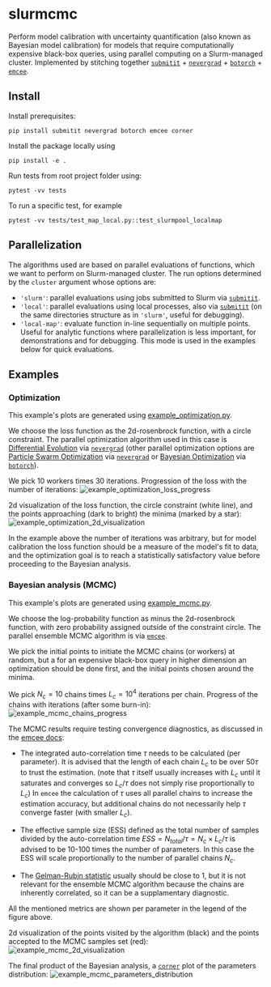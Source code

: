 # slurmcmc

Perform model calibration with uncertainty quantification (also known as Bayesian model calibration) for models that require computationally expensive black-box queries, using parallel computing on a Slurm-managed cluster.
Implemented by stitching together [``submitit``](https://github.com/facebookincubator/submitit) + [``nevergrad``](https://github.com/facebookresearch/nevergrad) + [``botorch``](https://github.com/pytorch/botorch) + [``emcee``](https://github.com/dfm/emcee).


## Install

Install prerequisites:

```
pip install submitit nevergrad botorch emcee corner
```

Install the package locally using
```
pip install -e .
```

Run tests from root project folder using:
```
pytest -vv tests
```

To run a specific test, for example
```
pytest -vv tests/test_map_local.py::test_slurmpool_localmap
```

## Parallelization

The algorithms used are based on parallel evaluations of functions, which we want to perform on Slurm-managed cluster.
The run options determined by the  `cluster` argument whose options are:
* `'slurm'`: parallel evaluations using jobs submitted to Slurm via [``submitit``](https://github.com/facebookincubator/submitit).
* `'local'`: parallel evaluations using local processes, also via [``submitit``](https://github.com/facebookincubator/submitit) (on the same directories structure as in `'slurm'`, useful for debugging).
* `'local-map'`: evaluate function in-line sequentially on multiple points. Useful for analytic functions where 
parallelization is less important, for demonstrations and for debugging. 
This mode is used in the examples below for quick evaluations.


## Examples

### Optimization

This example's plots are generated using [example_optimization.py](examples/example_optimization.py).

We choose the loss function as the 2d-rosenbrock function, with a circle constraint. 
The parallel optimization algorithm used in this case is [Differential Evolution](https://en.wikipedia.org/wiki/Differential_evolution) via [``nevergrad``](https://github.com/facebookresearch/nevergrad)
(other parallel optimization options are [Particle Swarm Optimization](https://en.wikipedia.org/wiki/Particle_swarm_optimization) via [``nevergrad``](https://github.com/facebookresearch/nevergrad) 
or [Bayesian Optimization](https://en.wikipedia.org/wiki/Bayesian_optimization) via [``botorch``](https://github.com/pytorch/botorch)).

We pick 10 workers times 30 iterations. Progression of the loss with the number of iterations:
![example_optimization_loss_progress](examples/pics/example_optimization_loss_progress.png)

2d visualization of the loss function, the circle constraint (white line), and the points approaching (dark to bright) the minima (marked by a star):
![example_optimization_2d_visualization](examples/pics/example_optimization_2d_visualization.png)

In the example above the number of iterations was arbitrary, but for model calibration the loss function should be a 
measure of the model's fit to data, and the optimization goal is to reach a statistically satisfactory value before 
proceeding to the Bayesian analysis.

### Bayesian analysis (MCMC)

This example's plots are generated using [example_mcmc.py](examples/example_mcmc.py).

We choose the log-probability function as minus the 2d-rosenbrock function, with zero probability assigned outside of 
the constraint circle.
The parallel ensemble MCMC algorithm is via [``emcee``](https://github.com/dfm/emcee).

We pick the initial points to initiate the MCMC chains (or workers) at random, but a for an expensive black-box query 
in higher dimension an optimization should be done first, and the initial points chosen around the minima.

We pick $N_c=10$ chains times $L_c=10^4$ iterations per chain. 
Progress of the chains with iterations (after some burn-in):
![example_mcmc_chains_progress](examples/pics/example_mcmc_chains_progress.png)

The MCMC results require testing convergence diagnostics, as discussed in the [emcee docs](https://emcee.readthedocs.io/en/stable/tutorials/autocorr/):

* The integrated auto-correlation time $\tau$ needs to be calculated (per parameter). 
It is advised that the length of each chain $L_c$ to be over $50\tau$ to trust the estimation.
(note that $\tau$ itself usually increases with $L_c$ until it saturates and converges so $L_c/\tau$ 
does not simply rise proportionally to $L_c$)
In `emcee` the calculation of $\tau$ uses all parallel chains to increase the estimation accuracy, 
but additional chains do not necessarily help $\tau$ converge faster (with smaller $L_c$).

* The effective sample size (ESS) defined as the total number of samples divided by the 
auto-correlation time $ESS=N_{total}/\tau=N_c \times L_c/\tau$ is advised to be 10-100 times the number of parameters.
In this case the ESS will scale proportionally to the number of parallel chains $N_c$.

* The [Gelman-Rubin statistic](https://pymcmc.readthedocs.io/en/latest/modelchecking.html) usually should be close to 1, but it is not relevant for the ensemble MCMC algorithm 
because the chains are inherently correlated, so it can be a supplamentary diagnostic. 

All the mentioned metrics are shown per parameter in the legend of the figure above.

2d visualization of the points visited by the algorithm (black) and the points accepted to the MCMC samples set (red):
![example_mcmc_2d_visualization](examples/pics/example_mcmc_2d_visualization.png)

The final product of the Bayesian analysis, a [``corner``](https://github.com/dfm/corner.py) plot of the parameters distribution:
![example_mcmc_parameters_distribution](examples/pics/example_mcmc_parameters_distribution.png)
